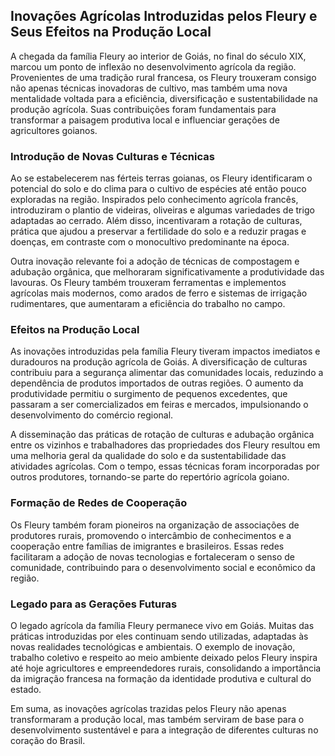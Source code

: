 ## Inovações Agrícolas Introduzidas pelos Fleury e Seus Efeitos na Produção Local

A chegada da família Fleury ao interior de Goiás, no final do século XIX, marcou um ponto de inflexão no desenvolvimento agrícola da região. Provenientes de uma tradição rural francesa, os Fleury trouxeram consigo não apenas técnicas inovadoras de cultivo, mas também uma nova mentalidade voltada para a eficiência, diversificação e sustentabilidade na produção agrícola. Suas contribuições foram fundamentais para transformar a paisagem produtiva local e influenciar gerações de agricultores goianos.

### Introdução de Novas Culturas e Técnicas

Ao se estabelecerem nas férteis terras goianas, os Fleury identificaram o potencial do solo e do clima para o cultivo de espécies até então pouco exploradas na região. Inspirados pelo conhecimento agrícola francês, introduziram o plantio de videiras, oliveiras e algumas variedades de trigo adaptadas ao cerrado. Além disso, incentivaram a rotação de culturas, prática que ajudou a preservar a fertilidade do solo e a reduzir pragas e doenças, em contraste com o monocultivo predominante na época.

Outra inovação relevante foi a adoção de técnicas de compostagem e adubação orgânica, que melhoraram significativamente a produtividade das lavouras. Os Fleury também trouxeram ferramentas e implementos agrícolas mais modernos, como arados de ferro e sistemas de irrigação rudimentares, que aumentaram a eficiência do trabalho no campo.

### Efeitos na Produção Local

As inovações introduzidas pela família Fleury tiveram impactos imediatos e duradouros na produção agrícola de Goiás. A diversificação de culturas contribuiu para a segurança alimentar das comunidades locais, reduzindo a dependência de produtos importados de outras regiões. O aumento da produtividade permitiu o surgimento de pequenos excedentes, que passaram a ser comercializados em feiras e mercados, impulsionando o desenvolvimento do comércio regional.

A disseminação das práticas de rotação de culturas e adubação orgânica entre os vizinhos e trabalhadores das propriedades dos Fleury resultou em uma melhoria geral da qualidade do solo e da sustentabilidade das atividades agrícolas. Com o tempo, essas técnicas foram incorporadas por outros produtores, tornando-se parte do repertório agrícola goiano.

### Formação de Redes de Cooperação

Os Fleury também foram pioneiros na organização de associações de produtores rurais, promovendo o intercâmbio de conhecimentos e a cooperação entre famílias de imigrantes e brasileiros. Essas redes facilitaram a adoção de novas tecnologias e fortaleceram o senso de comunidade, contribuindo para o desenvolvimento social e econômico da região.

### Legado para as Gerações Futuras

O legado agrícola da família Fleury permanece vivo em Goiás. Muitas das práticas introduzidas por eles continuam sendo utilizadas, adaptadas às novas realidades tecnológicas e ambientais. O exemplo de inovação, trabalho coletivo e respeito ao meio ambiente deixado pelos Fleury inspira até hoje agricultores e empreendedores rurais, consolidando a importância da imigração francesa na formação da identidade produtiva e cultural do estado.

Em suma, as inovações agrícolas trazidas pelos Fleury não apenas transformaram a produção local, mas também serviram de base para o desenvolvimento sustentável e para a integração de diferentes culturas no coração do Brasil.